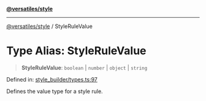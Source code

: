 [**@versatiles/style**](../README.md)

***

[@versatiles/style](../globals.md) / StyleRuleValue

# Type Alias: StyleRuleValue

> **StyleRuleValue**: `boolean` \| `number` \| `object` \| `string`

Defined in: [style\_builder/types.ts:97](https://github.com/versatiles-org/versatiles-style/blob/main/src/style_builder/types.ts#L97)

Defines the value type for a style rule.
